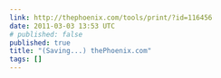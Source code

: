 ```yaml
---
link: http://thephoenix.com/tools/print/?id=116456
date: 2011-03-03 13:53 UTC
# published: false
published: true
title: "(Saving...) thePhoenix.com"
tags: []
---
```



